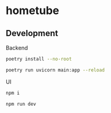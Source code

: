 # hometube

## Development

Backend

```bash
poetry install --no-root

poetry run uvicorn main:app --reload
```

UI

```bash
npm i

npm run dev
```